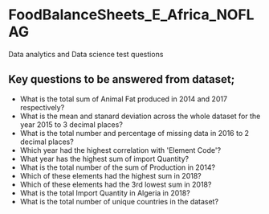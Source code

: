 # FoodBalanceSheets_E_Africa_NOFLAG
Data analytics and Data science test questions

## Key questions to be answered from dataset; 

- What is the total sum of Animal Fat produced in 2014 and 2017 respectively?
- What is the mean and stanard deviation across the whole dataset for the year 2015 to 3 decimal places? 
- What is the total number and percentage of missing data in 2016 to 2 decimal places?
- Which year had the highest correlation with 'Element Code'?
- What year has the highest sum of import Quantity?
- What is the total number of the sum of Production in 2014?
- Which of these elements had the highest sum in 2018?
- Which of these elements had the 3rd lowest sum in 2018?
- What is the total Import Quantity in Algeria in 2018?
- What is the total number of unique countries in the dataset?

